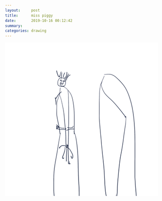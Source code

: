 ```yaml
---
layout:     post
title:      miss piggy
date:       2019-10-16 00:12:42
summary:    
categories: drawing
---
```

![miss piggy](/images/diary/miss-piggy.png ".")
